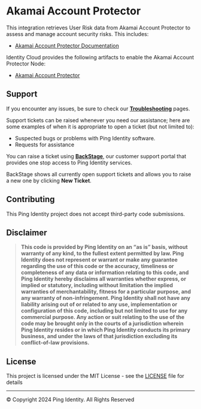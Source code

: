 <!--
 * This code is to be used exclusively in connection with Ping Identity Corporation software or services. Ping Identity Corporation only offers such software or services to legal entities who have entered into a binding license agreement with Ping Identity Corporation.
 *
 * Copyright 2024 Ping Identity Corporation. All Rights Reserved
-->

# Akamai Account Protector

This integration retrieves User Risk data from Akamai Account Protector to assess and manage account security risks. This includes:

* [Akamai Account Protector Documentation](https://techdocs.akamai.com/account-protector/docs/welcome-to-account-protector)

Identity Cloud provides the following artifacts to enable the Akamai Account Protector Node:

* [Akamai Account Protector](https://github.com/ForgeRock/tntp-akamai-account-protector/blob/main/docs/akamaiaccountprotector/README.md)
  
<!-- SUPPORT -->
## Support

If you encounter any issues, be sure to check our **[Troubleshooting](https://backstage.forgerock.com/knowledge/kb/article/a68547609)** pages.

Support tickets can be raised whenever you need our assistance; here are some examples of when it is appropriate to open a ticket (but not limited to):

* Suspected bugs or problems with Ping Identity software.
* Requests for assistance

You can raise a ticket using **[BackStage](https://backstage.forgerock.com/support/tickets)**, our customer support portal that provides one stop access to Ping Identity services.

BackStage shows all currently open support tickets and allows you to raise a new one by clicking **New Ticket**.

<!-- COLLABORATION -->

## Contributing

This Ping Identity project does not accept third-party code submissions.

<!------------------------------------------------------------------------------------------------------------------------------------>
<!-- LEGAL -->

## Disclaimer

> **This code is provided by Ping Identity on an “as is” basis, without warranty of any kind, to the fullest extent permitted by law.
>Ping Identity does not represent or warrant or make any guarantee regarding the use of this code or the accuracy,
>timeliness or completeness of any data or information relating to this code, and Ping Identity hereby disclaims all warranties whether express,
>or implied or statutory, including without limitation the implied warranties of merchantability, fitness for a particular purpose,
>and any warranty of non-infringement. Ping Identity shall not have any liability arising out of or related to any use,
>implementation or configuration of this code, including but not limited to use for any commercial purpose.
>Any action or suit relating to the use of the code may be brought only in the courts of a jurisdiction wherein
>Ping Identity resides or in which Ping Identity conducts its primary business, and under the laws of that jurisdiction excluding its conflict-of-law provisions.**

<!------------------------------------------------------------------------------------------------------------------------------------>
<!-- LICENSE - Links to the MIT LICENSE file in each repo. -->

## License

This project is licensed under the MIT License - see the [LICENSE](LICENSE) file for details

---

&copy; Copyright 2024 Ping Identity. All Rights Reserved

[pingidentity-logo]: https://www.pingidentity.com/content/dam/picr/nav/Ping-Logo-2.svg "Ping Identity Logo"

